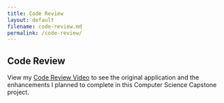 ```yaml
---
title: Code Review
layout: default
filename: code-review.md
permalink: /code-review/
---
```


## Code Review

View my [Code Review Video](https://youtu.be/-wyqBa1w4jw) to see the original application and the enhancements I planned to complete in this Computer Science Capstone project.
